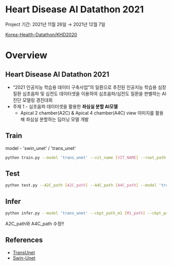 # Heart Disease AI Datathon 2021

Project 기간: 2021년 11월 26일 → 2021년 12월 7일

[Korea-Health-Datathon/KHD2020](https://github.com/Korea-Health-Datathon/KHD2020)

# Overview

## Heart Disease AI Datathon 2021

- “2021 인공지능 학습용 데이터 구축사업”의 일환으로 추진된 인공지능 학습용 심장질환 심초음파 및 심전도 데이터셋을 이용하여 심초음파/심전도 질환을 판별하는 AI 진단 모델링 경진대회
- 주제 1 - 심초음파 데이터셋을 활용한 **좌심실 분할 AI모델**
    - Apical 2 chamber(A2C) & Apical 4 chamber(A4C) view 이미지를 활용해 좌심실 분할하는 딥러닝 모델 개발

## Train
model - 'swin_unet' / 'trans_unet'
```bash
python train.py --model 'trans_unet' --vit_name [VIT_NAME] --root_path [DATA_DIR] --valid_path [VALID_DIR] --max_epochs [EPOCH_TIME] --output_dir [OUT_DIR] --img_Hsize [img_Hsize] --img_Wsize [img_Wsize]  --base_lr [LEARNING_RATE] --batch_size [BATCH_SIZE] --n_gpu [N_GPU] --angle [ANGLE]
```

## Test 
```bash
python test.py --A2C_path [A2C_path] --A4C_path [A4C_path] --model 'trans_unet' --ckpt_path_m1 [M1_path] --ckpt_path_m2 [M2_path] --img_Hsize 512 --img_Wsize 512 --batch_size 64
```

## Infer 
```bash
python infer.py --model 'trans_unet' --ckpt_path_m1 [M1_path] --ckpt_path_m2 [M2_path] --img_Hsize 512 --img_Wsize 512 --batch_size 32
```
A2C_path와 A4C_path 수정!!

## References
* [TransUnet](https://github.com/Beckschen/TransUNet)
* [Swin-Unet](https://github.com/HuCaoFighting/Swin-Unet)
